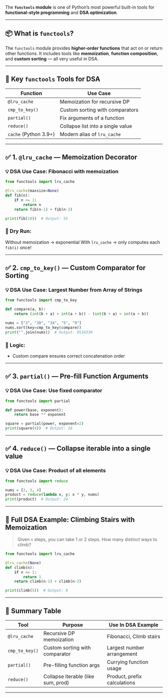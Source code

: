 The **`functools` module** is one of Python’s most powerful built-in tools for **functional-style programming** and **DSA optimization**.

---

## 📦 What is `functools`?

The `functools` module provides **higher-order functions** that act on or return other functions.
It includes tools like **memoization**, **function composition**, and **custom sorting** — all very useful in DSA.

---

## 🔧 Key `functools` Tools for DSA

| Function              | Use Case                          |
| --------------------- | --------------------------------- |
| `@lru_cache`          | Memoization for recursive DP      |
| `cmp_to_key()`        | Custom sorting with comparators   |
| `partial()`           | Fix arguments of a function       |
| `reduce()`            | Collapse list into a single value |
| `cache` (Python 3.9+) | Modern alias of `lru_cache`       |

---

## ✅ 1. `@lru_cache` — Memoization Decorator

### 💡 DSA Use Case: Fibonacci with memoization

```python
from functools import lru_cache

@lru_cache(maxsize=None)
def fib(n):
    if n <= 1:
        return n
    return fib(n-1) + fib(n-2)

print(fib(10))  # Output: 55
```

### 🔁 Dry Run:

Without memoization → exponential
With `lru_cache` → only computes each `fib(i)` once!

---

## ✅ 2. `cmp_to_key()` — Custom Comparator for Sorting

### 💡 DSA Use Case: Largest Number from Array of Strings

```python
from functools import cmp_to_key

def compare(a, b):
    return (int(b + a) > int(a + b)) - (int(b + a) < int(a + b))

nums = ["3", "30", "34", "5", "9"]
nums.sort(key=cmp_to_key(compare))
print("".join(nums))  # Output: 9534330
```

### 🧠 Logic:

* Custom compare ensures correct concatenation order

---

## ✅ 3. `partial()` — Pre-fill Function Arguments

### 💡 DSA Use Case: Use fixed comparator

```python
from functools import partial

def power(base, exponent):
    return base ** exponent

square = partial(power, exponent=2)
print(square(4))  # Output: 16
```

---

## ✅ 4. `reduce()` — Collapse iterable into a single value

### 💡 DSA Use Case: Product of all elements

```python
from functools import reduce

nums = [2, 3, 4]
product = reduce(lambda x, y: x * y, nums)
print(product)  # Output: 24
```

---

## 🧩 Full DSA Example: Climbing Stairs with Memoization

> Given `n` steps, you can take 1 or 2 steps. How many distinct ways to climb?

```python
from functools import lru_cache

@lru_cache(None)
def climb(n):
    if n <= 1:
        return 1
    return climb(n-1) + climb(n-2)

print(climb(5))  # Output: 8
```

---

## 🧠 Summary Table

| Tool           | Purpose                            | Use In DSA Example           |
| -------------- | ---------------------------------- | ---------------------------- |
| `@lru_cache`   | Recursive DP memoization           | Fibonacci, Climb stairs      |
| `cmp_to_key()` | Custom sorting with comparator     | Largest number arrangement   |
| `partial()`    | Pre-filling function args          | Currying function usage      |
| `reduce()`     | Collapse iterable (like sum, prod) | Product, prefix calculations |

---
